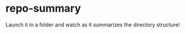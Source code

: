 repo-summary
============

Launch it in a folder and watch as it summarizes the directory structure!

